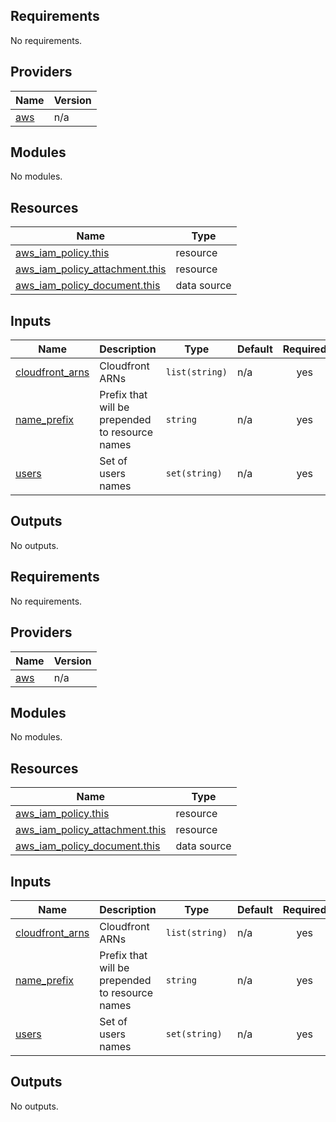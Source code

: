 ## Requirements

No requirements.

## Providers

| Name | Version |
|------|---------|
| <a name="provider_aws"></a> [aws](#provider\_aws) | n/a |

## Modules

No modules.

## Resources

| Name | Type |
|------|------|
| [aws_iam_policy.this](https://registry.terraform.io/providers/hashicorp/aws/latest/docs/resources/iam_policy) | resource |
| [aws_iam_policy_attachment.this](https://registry.terraform.io/providers/hashicorp/aws/latest/docs/resources/iam_policy_attachment) | resource |
| [aws_iam_policy_document.this](https://registry.terraform.io/providers/hashicorp/aws/latest/docs/data-sources/iam_policy_document) | data source |

## Inputs

| Name | Description | Type | Default | Required |
|------|-------------|------|---------|:--------:|
| <a name="input_cloudfront_arns"></a> [cloudfront\_arns](#input\_cloudfront\_arns) | Cloudfront ARNs | `list(string)` | n/a | yes |
| <a name="input_name_prefix"></a> [name\_prefix](#input\_name\_prefix) | Prefix that will be prepended to resource names | `string` | n/a | yes |
| <a name="input_users"></a> [users](#input\_users) | Set of users names | `set(string)` | n/a | yes |

## Outputs

No outputs.

<!-- BEGIN_TF_DOCS -->
## Requirements

No requirements.

## Providers

| Name | Version |
|------|---------|
| <a name="provider_aws"></a> [aws](#provider\_aws) | n/a |

## Modules

No modules.

## Resources

| Name | Type |
|------|------|
| [aws_iam_policy.this](https://registry.terraform.io/providers/hashicorp/aws/latest/docs/resources/iam_policy) | resource |
| [aws_iam_policy_attachment.this](https://registry.terraform.io/providers/hashicorp/aws/latest/docs/resources/iam_policy_attachment) | resource |
| [aws_iam_policy_document.this](https://registry.terraform.io/providers/hashicorp/aws/latest/docs/data-sources/iam_policy_document) | data source |

## Inputs

| Name | Description | Type | Default | Required |
|------|-------------|------|---------|:--------:|
| <a name="input_cloudfront_arns"></a> [cloudfront\_arns](#input\_cloudfront\_arns) | Cloudfront ARNs | `list(string)` | n/a | yes |
| <a name="input_name_prefix"></a> [name\_prefix](#input\_name\_prefix) | Prefix that will be prepended to resource names | `string` | n/a | yes |
| <a name="input_users"></a> [users](#input\_users) | Set of users names | `set(string)` | n/a | yes |

## Outputs

No outputs.
<!-- END_TF_DOCS -->